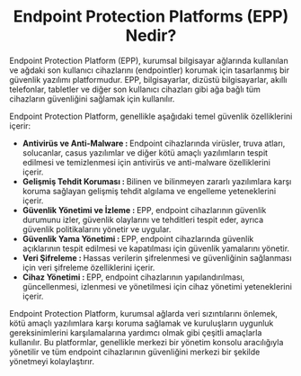 <h1 align=center> Endpoint Protection Platforms (EPP) Nedir? </h1>
Endpoint Protection Platform (EPP), kurumsal bilgisayar ağlarında kullanılan ve ağdaki son kullanıcı cihazlarını (endpointler) korumak için tasarlanmış bir güvenlik yazılımı platformudur. 
EPP, bilgisayarlar, dizüstü bilgisayarlar, akıllı telefonlar, tabletler ve diğer son kullanıcı cihazları gibi ağa bağlı tüm cihazların güvenliğini sağlamak için kullanılır.

Endpoint Protection Platform, genellikle aşağıdaki temel güvenlik özelliklerini içerir:

<ul>
  <li> <b> Antivirüs ve Anti-Malware : </b> Endpoint cihazlarında virüsler, truva atları, solucanlar, casus yazılımlar ve diğer kötü amaçlı yazılımların tespit edilmesi ve temizlenmesi için antivirüs ve anti-malware özelliklerini içerir. </li>

  <li> <b> Gelişmiş Tehdit Koruması : </b> Bilinen ve bilinmeyen zararlı yazılımlara karşı koruma sağlayan gelişmiş tehdit algılama ve engelleme yeteneklerini içerir. </li>

  <li> <b> Güvenlik Yönetimi ve İzleme : </b>  EPP, endpoint cihazlarının güvenlik durumunu izler, güvenlik olaylarını ve tehditleri tespit eder, ayrıca güvenlik politikalarını yönetir ve uygular. </li>

  <li> <b> Güvenlik Yama Yönetimi : </b> EPP, endpoint cihazlarında güvenlik açıklarının tespit edilmesi ve kapatılması için güvenlik yamalarını yönetir. </li>

  <li> <b> Veri Şifreleme : </b> Hassas verilerin şifrelenmesi ve güvenliğinin sağlanması için veri şifreleme özelliklerini içerir. </li>

  <li> <b> Cihaz Yönetimi : </b> EPP, endpoint cihazlarının yapılandırılması, güncellenmesi, izlenmesi ve yönetilmesi için cihaz yönetimi yeteneklerini içerir. </li>
  
</ul>
<p></p>

Endpoint Protection Platform, kurumsal ağlarda veri sızıntılarını önlemek, kötü amaçlı yazılımlara karşı koruma sağlamak ve kuruluşların uygunluk gereksinimlerini karşılamalarına yardımcı olmak gibi çeşitli amaçlarla kullanılır. 
Bu platformlar, genellikle merkezi bir yönetim konsolu aracılığıyla yönetilir ve tüm endpoint cihazlarının güvenliğini merkezi bir şekilde yönetmeyi kolaylaştırır.
